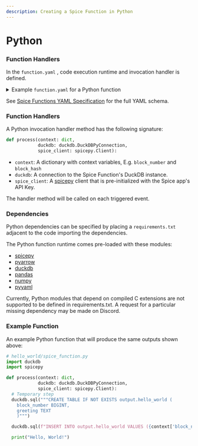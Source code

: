 ```yaml
---
description: Creating a Spice Function in Python
---
```


# Python

### Function Handlers

In the `function.yaml` , code execution runtime and invocation handler is defined.

<details>

<summary>Example <code>function.yaml</code> for a Python function</summary>

```yaml
# hello_world/function.yaml
output_dataset: hello_world
# This will trigger the function to execute on every new Ethereum block.
triggers:
  - path: eth
# This selects the runtime that will execute your code.
runtime: python3.11
# For Python, handler is [script_name].[method]
# The below will invoke a method `process` in a file `spice_function.py`.
handler: spice_function.process
```

</details>

See [Spice Functions YAML Specification](../../../reference/specifications/spice-functions-yaml-specification/) for the full YAML schema.

### Function Handlers

A Python invocation handler method has the following signature:

```python
def process(context: dict, 
            duckdb: duckdb.DuckDBPyConnection, 
            spice_client: spicepy.Client):
```

* `context`: A dictionary with context variables, E.g. `block_number` and `block_hash`
* `duckdb`: A connection to the Spice Function's DuckDB instance.
* `spice_client`: A [spicepy](https://github.com/spiceai/spicepy) client that is pre-initialized with the Spice app's API Key.

The handler method will be called on each triggered event.

### Dependencies

Python dependencies can be specified by placing a `requirements.txt` adjacent to the code importing the dependencies.

The Python function runtime comes pre-loaded with these modules:

* [spicepy](https://github.com/spiceai/spicepy)
* [pyarrow](https://pypi.org/project/pyarrow/)
* [duckdb](https://duckdb.org/docs/api/python/overview)
* [pandas](https://pypi.org/project/pandas/)
* [numpy](https://pypi.org/project/numpy/)
* [pyyaml](https://pypi.org/project/PyYAML/)

Currently, Python modules that depend on compiled C extensions are not supported to be defined in requirements.txt. A request for a particular missing dependency may be made on Discord.

### Example Function

An example Python function that will produce the same outputs shown above:

```python
# hello_world/spice_function.py
import duckdb
import spicepy

def process(context: dict, 
            duckdb: duckdb.DuckDBPyConnection, 
            spice_client: spicepy.Client):
  # Temporary step
  duckdb.sql("""CREATE TABLE IF NOT EXISTS output.hello_world (
    block_number BIGINT,
    greeting TEXT
    )""")

  duckdb.sql(f"INSERT INTO output.hello_world VALUES ({context['block_number']}, 'Hello!')")

  print("Hello, World!")
```
